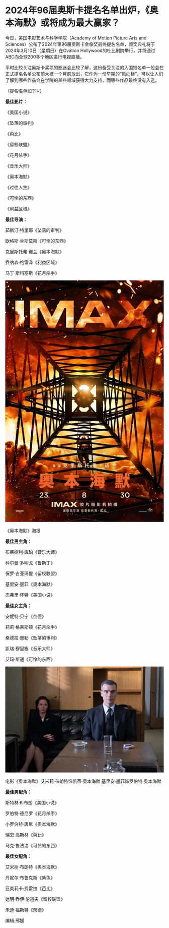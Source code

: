 # 2024年96届奥斯卡提名名单出炉，《奥本海默》或将成为最大赢家？

今日，美国电影艺术与科学学院（Academy of Motion Picture Arts and
Sciences）公布了2024年第96届奥斯卡金像奖最终提名名单，颁奖典礼将于2024年3月10日（星期日）在Ovation
Hollywood的杜比剧院举行，并将通过 ABC向全球200多个地区进行电视直播。

平时比较关注奥斯卡奖项的影迷会比较了解，这份备受关注的入围短名单一般会在正式提名名单公布前大概一个月前放出，它作为一份早期的“风向标”，可以让人们了解到哪些作品会在学院的某些领域获得大力支持，而哪些作品最终没有入选。

（提名名单如下↓）

**最佳影片：**

《美国小说》

《坠落的审判》

《芭比》

《留校联盟》

《花月杀手》

《音乐大师》

《奥本海默》

《过往人生》

《可怜的东西》

《利益区域》

**最佳导演：**

茹斯汀·特里耶《坠落的审判》

欧格斯·兰斯莫斯《可怜的东西》

克里斯托弗·诺兰《奥本海默》

乔纳森·格雷泽《利益区域》

马丁·斯科塞斯《花月杀手》

![3731c11ae03aa6681a5bb379f8948f42.jpg](https://raw.githubusercontent.com/qqhsx/qqnews_image/main/2024/01/23/2024年96届奥斯卡提名名单出炉，《奥本海默》或将成为最大赢家？/3731c11ae03aa6681a5bb379f8948f42.jpg)

《奥本海默》海报

**最佳男主角：**

布莱德利·库珀《音乐大师》

科尔曼·多明戈《鲁斯丁》

保罗·吉亚玛提《留校联盟》

基里安·墨菲《奥本海默》

杰弗里·怀特《美国小说》 ​​​

**最佳女主角：**

安妮特·贝宁《奈德》

莉莉·格莱斯顿《花月杀手》

桑德拉·惠勒《坠落的审判》

凯瑞·穆里根《音乐大师》

艾玛·斯通《可怜的东西》

![1128540448b2da5b0aa040caa0792aff.jpg](https://raw.githubusercontent.com/qqhsx/qqnews_image/main/2024/01/23/2024年96届奥斯卡提名名单出炉，《奥本海默》或将成为最大赢家？/1128540448b2da5b0aa040caa0792aff.jpg)

电影《奥本海默》艾米莉·布朗特饰凯蒂·奥本海默 基里安·墨菲饰罗伯特·奥本海默

**最佳男配角：**

斯特林·K·布朗《美国小说》

罗伯特·德尼罗《花月杀手》

小罗伯特·唐尼《奥本海默》

瑞恩·高斯林《芭比》

马克·鲁法洛《可怜的东西》

**最佳女配角：**

艾米丽·布朗特《奥本海默》

丹妮尔·布鲁克斯《紫色》

亚美莉卡·费雷拉《芭比》

达明·乔伊·伦道夫《留校联盟》

朱迪·福斯特《奈德》

编辑:邢媛

